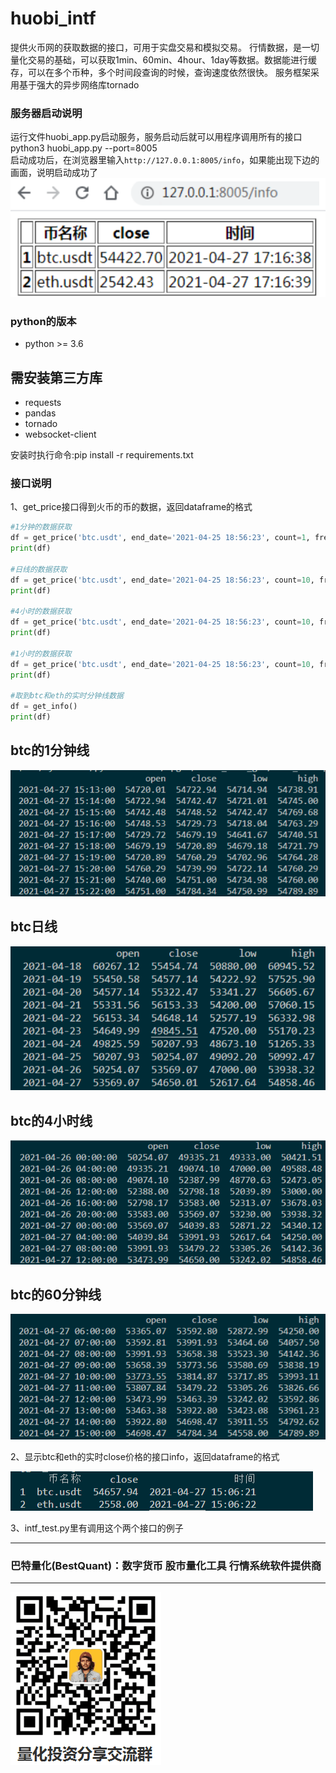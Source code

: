 # huobi_intf

提供火币网的获取数据的接口，可用于实盘交易和模拟交易。
行情数据，是一切量化交易的基础，可以获取1min、60min、4hour、1day等数据。数据能进行缓存，可以在多个币种，多个时间段查询的时候，查询速度依然很快。
服务框架采用基于强大的异步网络库tornado

### 服务器启动说明
运行文件huobi_app.py启动服务，服务启动后就可以用程序调用所有的接口  
python3 huobi_app.py --port=8005  
启动成功后，在浏览器里输入`http://127.0.0.1:8005/info`，如果能出现下边的画面，说明启动成功了  
![info](/img/info.png)

### python的版本
* python >= 3.6

## 需安装第三方库
* requests
* pandas
* tornado
* websocket-client

安装时执行命令:pip install -r requirements.txt

### 接口说明
1、get_price接口得到火币的币的数据，返回dataframe的格式

```python
#1分钟的数据获取
df = get_price('btc.usdt', end_date='2021-04-25 18:56:23', count=1, frequency='1m')
print(df)

#日线的数据获取
df = get_price('btc.usdt', end_date='2021-04-25 18:56:23', count=10, frequency='1d')
print(df)

#4小时的数据获取
df = get_price('btc.usdt', end_date='2021-04-25 18:56:23', count=10, frequency='4h')
print(df)

#1小时的数据获取
df = get_price('btc.usdt', end_date='2021-04-25 18:56:23', count=10, frequency='60m')
print(df)

#取到btc和eth的实时分钟线数据
df = get_info()
print(df)
```

## btc的1分钟线
![btc1min](/img/btc_1min.png)

## btc日线
![btc日线](/img/btc_1day.png)
 
## btc的4小时线
![btc小时线](/img/btc_4hour.png)

## btc的60分钟线
![btc60min](/img/btc_60min.png)

2、显示btc和eth的实时close价格的接口info，返回dataframe的格式

![test](/img/test.png)

3、intf_test.py里有调用这个两个接口的例子

----------------------------------------------------
### 巴特量化(BestQuant)：数字货币 股市量化工具 行情系统软件提供商
----------------------------------------------------

![加入群聊](/img/qrcode.png) 
